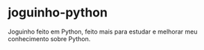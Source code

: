 # joguinho-python
Joguinho feito em Python, feito mais para estudar e melhorar meu conhecimento sobre Python.
